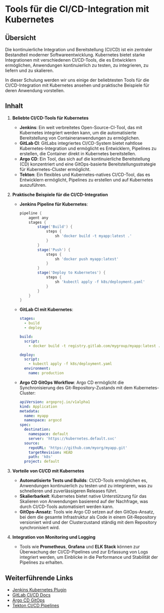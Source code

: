 
# Tools für die CI/CD-Integration mit Kubernetes

## Übersicht

Die kontinuierliche Integration und Bereitstellung (CI/CD) ist ein zentraler Bestandteil moderner Softwareentwicklung. Kubernetes bietet starke Integrationen mit verschiedenen CI/CD-Tools, die es Entwicklern ermöglichen, Anwendungen kontinuierlich zu testen, zu integrieren, zu liefern und zu skalieren.

In dieser Schulung werden wir uns einige der beliebtesten Tools für die CI/CD-Integration mit Kubernetes ansehen und praktische Beispiele für deren Anwendung vorstellen.

## Inhalt

1. **Beliebte CI/CD-Tools für Kubernetes**
    - **Jenkins**: Ein weit verbreitetes Open-Source-CI-Tool, das mit Kubernetes integriert werden kann, um die automatisierte Bereitstellung von Containeranwendungen zu ermöglichen.
    - **GitLab CI**: GitLabs integriertes CI/CD-System bietet nahtlose Kubernetes-Integration und ermöglicht es Entwicklern, Pipelines zu erstellen, die Container direkt in Kubernetes bereitstellen.
    - **Argo CD**: Ein Tool, das sich auf die kontinuierliche Bereitstellung (CD) konzentriert und eine GitOps-basierte Bereitstellungsstrategie für Kubernetes-Cluster ermöglicht.
    - **Tekton**: Ein flexibles und Kubernetes-natives CI/CD-Tool, das es Entwicklern ermöglicht, Pipelines zu erstellen und auf Kubernetes auszuführen.

2. **Praktische Beispiele für die CI/CD-Integration**

    - **Jenkins Pipeline für Kubernetes**:
      ```groovy
      pipeline {
          agent any
          stages {
              stage('Build') {
                  steps {
                      sh 'docker build -t myapp:latest .'
                  }
              }
              stage('Push') {
                  steps {
                      sh 'docker push myapp:latest'
                  }
              }
              stage('Deploy to Kubernetes') {
                  steps {
                      sh 'kubectl apply -f k8s/deployment.yaml'
                  }
              }
          }
      }
      ```

    - **GitLab CI mit Kubernetes**:
      ```yaml
      stages:
        - build
        - deploy

      build:
        script:
          - docker build -t registry.gitlab.com/mygroup/myapp:latest .

      deploy:
        script:
          - kubectl apply -f k8s/deployment.yaml
        environment:
          name: production
      ```

    - **Argo CD GitOps Workflow**:
      Argo CD ermöglicht die Synchronisierung des Git-Repository-Zustands mit dem Kubernetes-Cluster:
      ```yaml
      apiVersion: argoproj.io/v1alpha1
      kind: Application
      metadata:
        name: myapp
        namespace: argocd
      spec:
        destination:
          namespace: default
          server: 'https://kubernetes.default.svc'
        source:
          repoURL: 'https://github.com/myorg/myapp.git'
          targetRevision: HEAD
          path: 'k8s'
        project: default
      ```

3. **Vorteile von CI/CD mit Kubernetes**
    - **Automatisierte Tests und Builds**: CI/CD-Tools ermöglichen es, Anwendungen kontinuierlich zu testen und zu integrieren, was zu schnelleren und zuverlässigeren Releases führt.
    - **Skalierbarkeit**: Kubernetes bietet native Unterstützung für das Skalieren von Anwendungen basierend auf der Nachfrage, was durch CI/CD-Tools automatisiert werden kann.
    - **GitOps-Ansatz**: Tools wie Argo CD setzen auf den GitOps-Ansatz, bei dem die gesamte Infrastruktur als Code in einem Git-Repository versioniert wird und der Clusterzustand ständig mit dem Repository synchronisiert wird.

4. **Integration von Monitoring und Logging**
    - Tools wie **Prometheus**, **Grafana** und **ELK Stack** können zur Überwachung der CI/CD-Pipelines und zur Erfassung von Logs integriert werden, um Einblicke in die Performance und Stabilität der Pipelines zu erhalten.

## Weiterführende Links

- [Jenkins Kubernetes Plugin](https://plugins.jenkins.io/kubernetes/)
- [GitLab CI/CD Docs](https://docs.gitlab.com/ee/ci/)
- [Argo CD GitOps](https://argoproj.github.io/argo-cd/)
- [Tekton CI/CD Pipelines](https://tekton.dev/)

